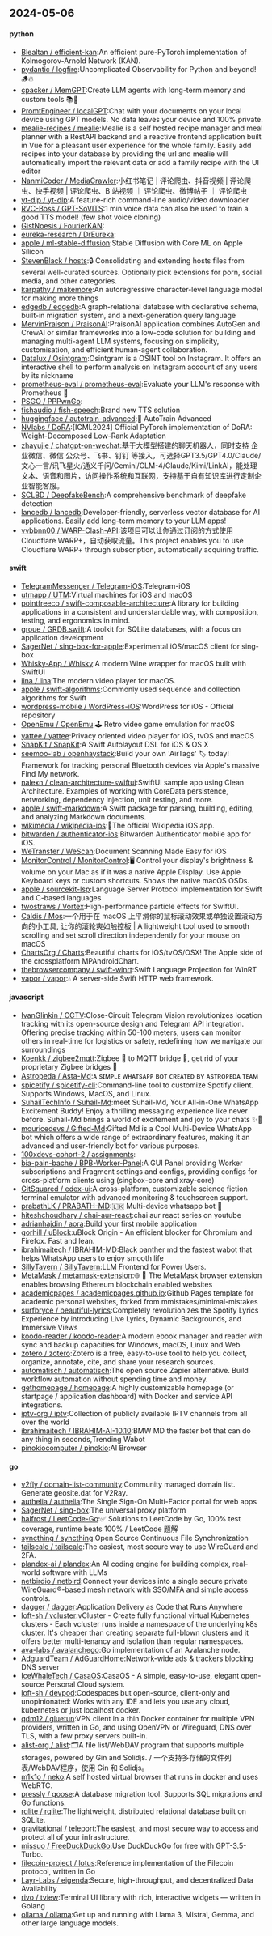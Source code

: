 ## 2024-05-06

#### python
* [Blealtan / efficient-kan](https://github.com/Blealtan/efficient-kan):An efficient pure-PyTorch implementation of Kolmogorov-Arnold Network (KAN).
* [pydantic / logfire](https://github.com/pydantic/logfire):Uncomplicated Observability for Python and beyond! 🪵🔥
* [cpacker / MemGPT](https://github.com/cpacker/MemGPT):Create LLM agents with long-term memory and custom tools 📚🦙
* [PromtEngineer / localGPT](https://github.com/PromtEngineer/localGPT):Chat with your documents on your local device using GPT models. No data leaves your device and 100% private.
* [mealie-recipes / mealie](https://github.com/mealie-recipes/mealie):Mealie is a self hosted recipe manager and meal planner with a RestAPI backend and a reactive frontend application built in Vue for a pleasant user experience for the whole family. Easily add recipes into your database by providing the url and mealie will automatically import the relevant data or add a family recipe with the UI editor
* [NanmiCoder / MediaCrawler](https://github.com/NanmiCoder/MediaCrawler):小红书笔记 | 评论爬虫、抖音视频 | 评论爬虫、快手视频 | 评论爬虫、B 站视频 ｜ 评论爬虫、微博帖子 ｜ 评论爬虫
* [yt-dlp / yt-dlp](https://github.com/yt-dlp/yt-dlp):A feature-rich command-line audio/video downloader
* [RVC-Boss / GPT-SoVITS](https://github.com/RVC-Boss/GPT-SoVITS):1 min voice data can also be used to train a good TTS model! (few shot voice cloning)
* [GistNoesis / FourierKAN](https://github.com/GistNoesis/FourierKAN):
* [eureka-research / DrEureka](https://github.com/eureka-research/DrEureka):
* [apple / ml-stable-diffusion](https://github.com/apple/ml-stable-diffusion):Stable Diffusion with Core ML on Apple Silicon
* [StevenBlack / hosts](https://github.com/StevenBlack/hosts):🔒 Consolidating and extending hosts files from several well-curated sources. Optionally pick extensions for porn, social media, and other categories.
* [karpathy / makemore](https://github.com/karpathy/makemore):An autoregressive character-level language model for making more things
* [edgedb / edgedb](https://github.com/edgedb/edgedb):A graph-relational database with declarative schema, built-in migration system, and a next-generation query language
* [MervinPraison / PraisonAI](https://github.com/MervinPraison/PraisonAI):PraisonAI application combines AutoGen and CrewAI or similar frameworks into a low-code solution for building and managing multi-agent LLM systems, focusing on simplicity, customisation, and efficient human-agent collaboration.
* [Datalux / Osintgram](https://github.com/Datalux/Osintgram):Osintgram is a OSINT tool on Instagram. It offers an interactive shell to perform analysis on Instagram account of any users by its nickname
* [prometheus-eval / prometheus-eval](https://github.com/prometheus-eval/prometheus-eval):Evaluate your LLM's response with Prometheus 💯
* [PSGO / PPPwnGo](https://github.com/PSGO/PPPwnGo):
* [fishaudio / fish-speech](https://github.com/fishaudio/fish-speech):Brand new TTS solution
* [huggingface / autotrain-advanced](https://github.com/huggingface/autotrain-advanced):🤗 AutoTrain Advanced
* [NVlabs / DoRA](https://github.com/NVlabs/DoRA):[ICML2024] Official PyTorch implementation of DoRA: Weight-Decomposed Low-Rank Adaptation
* [zhayujie / chatgpt-on-wechat](https://github.com/zhayujie/chatgpt-on-wechat):基于大模型搭建的聊天机器人，同时支持 企业微信、微信 公众号、飞书、钉钉 等接入，可选择GPT3.5/GPT4.0/Claude/文心一言/讯飞星火/通义千问/Gemini/GLM-4/Claude/Kimi/LinkAI，能处理文本、语音和图片，访问操作系统和互联网，支持基于自有知识库进行定制企业智能客服。
* [SCLBD / DeepfakeBench](https://github.com/SCLBD/DeepfakeBench):A comprehensive benchmark of deepfake detection
* [lancedb / lancedb](https://github.com/lancedb/lancedb):Developer-friendly, serverless vector database for AI applications. Easily add long-term memory to your LLM apps!
* [vvbbnn00 / WARP-Clash-API](https://github.com/vvbbnn00/WARP-Clash-API):该项目可以让你通过订阅的方式使用Cloudflare WARP+，自动获取流量。This project enables you to use Cloudflare WARP+ through subscription, automatically acquiring traffic.

#### swift
* [TelegramMessenger / Telegram-iOS](https://github.com/TelegramMessenger/Telegram-iOS):Telegram-iOS
* [utmapp / UTM](https://github.com/utmapp/UTM):Virtual machines for iOS and macOS
* [pointfreeco / swift-composable-architecture](https://github.com/pointfreeco/swift-composable-architecture):A library for building applications in a consistent and understandable way, with composition, testing, and ergonomics in mind.
* [groue / GRDB.swift](https://github.com/groue/GRDB.swift):A toolkit for SQLite databases, with a focus on application development
* [SagerNet / sing-box-for-apple](https://github.com/SagerNet/sing-box-for-apple):Experimental iOS/macOS client for sing-box
* [Whisky-App / Whisky](https://github.com/Whisky-App/Whisky):A modern Wine wrapper for macOS built with SwiftUI
* [iina / iina](https://github.com/iina/iina):The modern video player for macOS.
* [apple / swift-algorithms](https://github.com/apple/swift-algorithms):Commonly used sequence and collection algorithms for Swift
* [wordpress-mobile / WordPress-iOS](https://github.com/wordpress-mobile/WordPress-iOS):WordPress for iOS - Official repository
* [OpenEmu / OpenEmu](https://github.com/OpenEmu/OpenEmu):🕹 Retro video game emulation for macOS
* [yattee / yattee](https://github.com/yattee/yattee):Privacy oriented video player for iOS, tvOS and macOS
* [SnapKit / SnapKit](https://github.com/SnapKit/SnapKit):A Swift Autolayout DSL for iOS & OS X
* [seemoo-lab / openhaystack](https://github.com/seemoo-lab/openhaystack):Build your own 'AirTags' 🏷 today! Framework for tracking personal Bluetooth devices via Apple's massive Find My network.
* [nalexn / clean-architecture-swiftui](https://github.com/nalexn/clean-architecture-swiftui):SwiftUI sample app using Clean Architecture. Examples of working with CoreData persistence, networking, dependency injection, unit testing, and more.
* [apple / swift-markdown](https://github.com/apple/swift-markdown):A Swift package for parsing, building, editing, and analyzing Markdown documents.
* [wikimedia / wikipedia-ios](https://github.com/wikimedia/wikipedia-ios):📱The official Wikipedia iOS app.
* [bitwarden / authenticator-ios](https://github.com/bitwarden/authenticator-ios):Bitwarden Authenticator mobile app for iOS.
* [WeTransfer / WeScan](https://github.com/WeTransfer/WeScan):Document Scanning Made Easy for iOS
* [MonitorControl / MonitorControl](https://github.com/MonitorControl/MonitorControl):🖥 Control your display's brightness & volume on your Mac as if it was a native Apple Display. Use Apple Keyboard keys or custom shortcuts. Shows the native macOS OSDs.
* [apple / sourcekit-lsp](https://github.com/apple/sourcekit-lsp):Language Server Protocol implementation for Swift and C-based languages
* [twostraws / Vortex](https://github.com/twostraws/Vortex):High-performance particle effects for SwiftUI.
* [Caldis / Mos](https://github.com/Caldis/Mos):一个用于在 macOS 上平滑你的鼠标滚动效果或单独设置滚动方向的小工具, 让你的滚轮爽如触控板 | A lightweight tool used to smooth scrolling and set scroll direction independently for your mouse on macOS
* [ChartsOrg / Charts](https://github.com/ChartsOrg/Charts):Beautiful charts for iOS/tvOS/OSX! The Apple side of the crossplatform MPAndroidChart.
* [thebrowsercompany / swift-winrt](https://github.com/thebrowsercompany/swift-winrt):Swift Language Projection for WinRT
* [vapor / vapor](https://github.com/vapor/vapor):💧 A server-side Swift HTTP web framework.

#### javascript
* [IvanGlinkin / CCTV](https://github.com/IvanGlinkin/CCTV):Close-Circuit Telegram Vision revolutionizes location tracking with its open-source design and Telegram API integration. Offering precise tracking within 50-100 meters, users can monitor others in real-time for logistics or safety, redefining how we navigate our surroundings
* [Koenkk / zigbee2mqtt](https://github.com/Koenkk/zigbee2mqtt):Zigbee 🐝 to MQTT bridge 🌉, get rid of your proprietary Zigbee bridges 🔨
* [Astropeda / Asta-Md](https://github.com/Astropeda/Asta-Md):ᴀ sɪᴍᴘʟᴇ ᴡʜᴀᴛsᴀᴘᴘ ʙᴏᴛ ᴄʀᴇᴀᴛᴇᴅ ʙʏ ᴀsᴛʀᴏᴘᴇᴅᴀ ᴛᴇᴀᴍ
* [spicetify / spicetify-cli](https://github.com/spicetify/spicetify-cli):Command-line tool to customize Spotify client. Supports Windows, MacOS, and Linux.
* [SuhailTechInfo / Suhail-Md](https://github.com/SuhailTechInfo/Suhail-Md):meet Suhail-Md, Your All-in-One WhatsApp Excitement Buddy! Enjoy a thrilling messaging experience like never before. Suhail-Md brings a world of excitement and joy to your chats ✨🤖
* [mouricedevs / Gifted-Md](https://github.com/mouricedevs/Gifted-Md):Gifted Md is a Cool Multi-Device WhatsApp bot which offers a wide range of extraordinary features, making it an advanced and user-friendly bot for various purposes.
* [100xdevs-cohort-2 / assignments](https://github.com/100xdevs-cohort-2/assignments):
* [bia-pain-bache / BPB-Worker-Panel](https://github.com/bia-pain-bache/BPB-Worker-Panel):A GUI Panel providing Worker subscriptions and Fragment settings and configs, providing configs for cross-platform clients using (singbox-core and xray-core)
* [GitSquared / edex-ui](https://github.com/GitSquared/edex-ui):A cross-platform, customizable science fiction terminal emulator with advanced monitoring & touchscreen support.
* [prabathLK / PRABATH-MD](https://github.com/prabathLK/PRABATH-MD):🇱🇰 Multi-device whatsapp bot 🎉
* [hiteshchoudhary / chai-aur-react](https://github.com/hiteshchoudhary/chai-aur-react):chai aur react series on youtube
* [adrianhajdin / aora](https://github.com/adrianhajdin/aora):Build your first mobile application
* [gorhill / uBlock](https://github.com/gorhill/uBlock):uBlock Origin - An efficient blocker for Chromium and Firefox. Fast and lean.
* [ibrahimaitech / IBRAHIM-MD](https://github.com/ibrahimaitech/IBRAHIM-MD):Black panther md the fastest wabot that helps WhatsApp users to enjoy smooth life
* [SillyTavern / SillyTavern](https://github.com/SillyTavern/SillyTavern):LLM Frontend for Power Users.
* [MetaMask / metamask-extension](https://github.com/MetaMask/metamask-extension):🌐 🔌 The MetaMask browser extension enables browsing Ethereum blockchain enabled websites
* [academicpages / academicpages.github.io](https://github.com/academicpages/academicpages.github.io):Github Pages template for academic personal websites, forked from mmistakes/minimal-mistakes
* [surfbryce / beautiful-lyrics](https://github.com/surfbryce/beautiful-lyrics):Completely revolutionizes the Spotify Lyrics Experience by introducing Live Lyrics, Dynamic Backgrounds, and Immersive Views
* [koodo-reader / koodo-reader](https://github.com/koodo-reader/koodo-reader):A modern ebook manager and reader with sync and backup capacities for Windows, macOS, Linux and Web
* [zotero / zotero](https://github.com/zotero/zotero):Zotero is a free, easy-to-use tool to help you collect, organize, annotate, cite, and share your research sources.
* [automatisch / automatisch](https://github.com/automatisch/automatisch):The open source Zapier alternative. Build workflow automation without spending time and money.
* [gethomepage / homepage](https://github.com/gethomepage/homepage):A highly customizable homepage (or startpage / application dashboard) with Docker and service API integrations.
* [iptv-org / iptv](https://github.com/iptv-org/iptv):Collection of publicly available IPTV channels from all over the world
* [ibrahimaitech / IBRAHIM-AI-10.10](https://github.com/ibrahimaitech/IBRAHIM-AI-10.10):BMW MD the faster bot that can do any thing in seconds,Trending Wabot
* [pinokiocomputer / pinokio](https://github.com/pinokiocomputer/pinokio):AI Browser

#### go
* [v2fly / domain-list-community](https://github.com/v2fly/domain-list-community):Community managed domain list. Generate geosite.dat for V2Ray.
* [authelia / authelia](https://github.com/authelia/authelia):The Single Sign-On Multi-Factor portal for web apps
* [SagerNet / sing-box](https://github.com/SagerNet/sing-box):The universal proxy platform
* [halfrost / LeetCode-Go](https://github.com/halfrost/LeetCode-Go):✅ Solutions to LeetCode by Go, 100% test coverage, runtime beats 100% / LeetCode 题解
* [syncthing / syncthing](https://github.com/syncthing/syncthing):Open Source Continuous File Synchronization
* [tailscale / tailscale](https://github.com/tailscale/tailscale):The easiest, most secure way to use WireGuard and 2FA.
* [plandex-ai / plandex](https://github.com/plandex-ai/plandex):An AI coding engine for building complex, real-world software with LLMs
* [netbirdio / netbird](https://github.com/netbirdio/netbird):Connect your devices into a single secure private WireGuard®-based mesh network with SSO/MFA and simple access controls.
* [dagger / dagger](https://github.com/dagger/dagger):Application Delivery as Code that Runs Anywhere
* [loft-sh / vcluster](https://github.com/loft-sh/vcluster):vCluster - Create fully functional virtual Kubernetes clusters - Each vcluster runs inside a namespace of the underlying k8s cluster. It's cheaper than creating separate full-blown clusters and it offers better multi-tenancy and isolation than regular namespaces.
* [ava-labs / avalanchego](https://github.com/ava-labs/avalanchego):Go implementation of an Avalanche node.
* [AdguardTeam / AdGuardHome](https://github.com/AdguardTeam/AdGuardHome):Network-wide ads & trackers blocking DNS server
* [IceWhaleTech / CasaOS](https://github.com/IceWhaleTech/CasaOS):CasaOS - A simple, easy-to-use, elegant open-source Personal Cloud system.
* [loft-sh / devpod](https://github.com/loft-sh/devpod):Codespaces but open-source, client-only and unopinionated: Works with any IDE and lets you use any cloud, kubernetes or just localhost docker.
* [qdm12 / gluetun](https://github.com/qdm12/gluetun):VPN client in a thin Docker container for multiple VPN providers, written in Go, and using OpenVPN or Wireguard, DNS over TLS, with a few proxy servers built-in.
* [alist-org / alist](https://github.com/alist-org/alist):🗂️A file list/WebDAV program that supports multiple storages, powered by Gin and Solidjs. / 一个支持多存储的文件列表/WebDAV程序，使用 Gin 和 Solidjs。
* [m1k1o / neko](https://github.com/m1k1o/neko):A self hosted virtual browser that runs in docker and uses WebRTC.
* [pressly / goose](https://github.com/pressly/goose):A database migration tool. Supports SQL migrations and Go functions.
* [rqlite / rqlite](https://github.com/rqlite/rqlite):The lightweight, distributed relational database built on SQLite.
* [gravitational / teleport](https://github.com/gravitational/teleport):The easiest, and most secure way to access and protect all of your infrastructure.
* [missuo / FreeDuckDuckGo](https://github.com/missuo/FreeDuckDuckGo):Use DuckDuckGo for free with GPT-3.5-Turbo.
* [filecoin-project / lotus](https://github.com/filecoin-project/lotus):Reference implementation of the Filecoin protocol, written in Go
* [Layr-Labs / eigenda](https://github.com/Layr-Labs/eigenda):Secure, high-throughput, and decentralized Data Availability
* [rivo / tview](https://github.com/rivo/tview):Terminal UI library with rich, interactive widgets — written in Golang
* [ollama / ollama](https://github.com/ollama/ollama):Get up and running with Llama 3, Mistral, Gemma, and other large language models.
